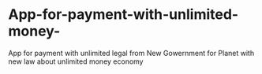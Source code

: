 # App-for-payment-with-unlimited-money-
App for payment with unlimited legal from New Gowernment for Planet with new law about unlimited money economy 
